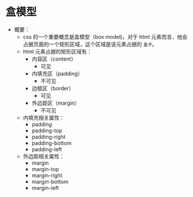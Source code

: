 # 盒模型
- 概要：
    - css 的一个重要概念是盒模型（box model)。对于 html 元素而言、他会占据页面的一个矩形区域，这个区域是该元素占据的 `盒子`。
    - html 元素占据的矩形区域有：
        - 内容区（content）
            - 可见
        - 内填充区（padding）
            - 不可见
        - 边框区（border）
            - 可见
        - 外边距区（margin）
            - 不可见
    - 内填充相关属性：
        - padding
        - padding-top
        - padding-right
        - padding-bottom
        - padding-left
    - 外边距相关属性：
        - margin
        - margin-top
        - margin-right
        - margin-bottom
        - margin-left
